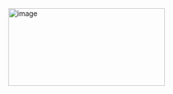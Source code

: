  <img width="314" height="156" alt="image" src="https://github.com/user-attachments/assets/3def6db2-7ab2-4e05-9104-62977c2cf893" />
